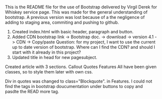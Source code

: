 This is the README file for the use of Bootstrap delivered by Virgil Derek for Whiskey service page. This was made for the general understanding of bootstrap. 
A previous version was lost because of a the negligence of adding to staging area, commiting and pushing to github.

1. Created index.html with basic header, paragraph and button.
2. Added CDN bootstrap link -> Bootstrap doc. -> download -> version 4.1 -> CDN -> Copy/paste
                  Question: for my project, I want to use the current up to date version of bootstrap. Where can I find the CDN? and should I start with it already in this         project?
4. Updated title in head for new pagesubject.

Created article with 3 sections. 
    Callout
    Quotes
    Features
All have been given classes, so to style them later with own css.

Div in quotes was changed to class="Blockquote". 
in Features. I could not find the tags in bootstrap doucumentation under buttons to copy and pasdte the READ more tag. 


